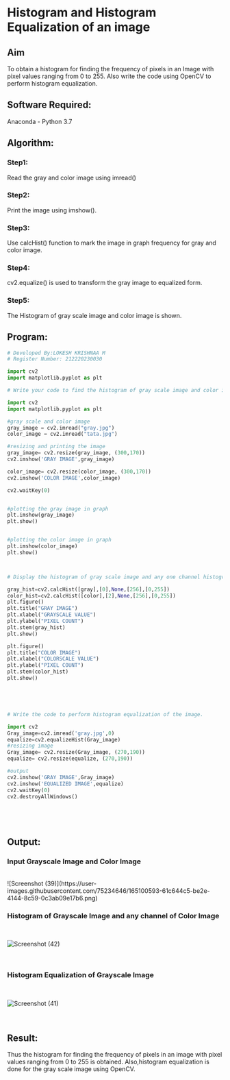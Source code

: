 # Histogram and Histogram Equalization of an image
## Aim
To obtain a histogram for finding the frequency of pixels in an Image with pixel values ranging from 0 to 255. Also write the code using OpenCV to perform histogram equalization.

## Software Required:
Anaconda - Python 3.7

## Algorithm:
### Step1: 
Read the gray and color image using imread() 


### Step2:
Print the image using imshow().

### Step3:
Use calcHist() function to mark the image in graph frequency for gray and color image.

### Step4:
cv2.equalize() is used to transform the gray image to equalized form.

### Step5:
The Histogram of gray scale image and color image is shown.

## Program:
```python
# Developed By:LOKESH KRISHNAA M 
# Register Number: 212220230030

import cv2
import matplotlib.pyplot as plt

# Write your code to find the histogram of gray scale image and color image channels.

import cv2
import matplotlib.pyplot as plt 

#gray scale and color image  
gray_image = cv2.imread("gray.jpg")
color_image = cv2.imread("tata.jpg")

#resizing and printing the image 
gray_image= cv2.resize(gray_image, (300,170))
cv2.imshow('GRAY IMAGE',gray_image)

color_image= cv2.resize(color_image, (300,170))
cv2.imshow('COLOR IMAGE',color_image)

cv2.waitKey(0)


#plotting the gray image in graph
plt.imshow(gray_image)
plt.show()


#plotting the color image in graph
plt.imshow(color_image)
plt.show()



# Display the histogram of gray scale image and any one channel histogram from color image

gray_hist=cv2.calcHist([gray],[0],None,[256],[0,255])
color_hist=cv2.calcHist([color],[2],None,[256],[0,255])
plt.figure()
plt.title("GRAY IMAGE")
plt.xlabel("GRAYSCALE VALUE")
plt.ylabel("PIXEL COUNT")
plt.stem(gray_hist)
plt.show()

plt.figure()
plt.title("COLOR IMAGE")
plt.xlabel("COLORSCALE VALUE")
plt.ylabel("PIXEL COUNT")
plt.stem(color_hist)
plt.show()





# Write the code to perform histogram equalization of the image. 

import cv2
Gray_image=cv2.imread('gray.jpg',0)
equalize=cv2.equalizeHist(Gray_image)
#resizing image 
Gray_image= cv2.resize(Gray_image, (270,190))
equalize= cv2.resize(equalize, (270,190))

#output
cv2.imshow('GRAY IMAGE',Gray_image)
cv2.imshow('EQUALIZED IMAGE',equalize)
cv2.waitKey(0)
cv2.destroyAllWindows()






```
## Output:
### Input Grayscale Image and Color Image
<br>
![Screenshot (39)](https://user-images.githubusercontent.com/75234646/165100593-61c644c5-be2e-4144-8c59-0c3ab09e17b6.png)



### Histogram of Grayscale Image and any channel of Color Image
<br>

![Screenshot (42)](https://user-images.githubusercontent.com/75234646/165099097-47a9b8f0-d2ff-44e7-ba35-0e24a2eee42a.png)


<br>

### Histogram Equalization of Grayscale Image
<br>

![Screenshot (41)](https://user-images.githubusercontent.com/75234646/165097271-8ff972bc-ac97-48a5-af5b-2de9a00d61cd.png)


<br>

## Result: 
Thus the histogram for finding the frequency of pixels in an image with pixel values ranging from 0 to 255 is obtained. Also,histogram equalization is done for the gray scale image using OpenCV.
